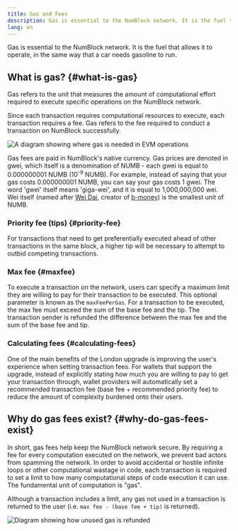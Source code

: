 ```yaml
---
title: Gas and Fees
description: Gas is essential to the NumBlock network. It is the fuel that allows it to operate, in the same way that a car needs gasoline to run.
lang: en
---
```


Gas is essential to the NumBlock network. It is the fuel that allows it to operate, in the same way that a car needs gasoline to run.

## What is gas? {#what-is-gas}

Gas refers to the unit that measures the amount of computational effort required to execute specific operations on the NumBlock network.

Since each transaction requires computational resources to execute, each transaction requires a fee. Gas refers to the fee required to conduct a transaction on NumBlock successfully.

![A diagram showing where gas is needed in EVM operations](</img/gas.png>)

Gas fees are paid in NumBlock's native currency. Gas prices are denoted in gwei, which itself is a denomination of NUMB - each gwei is equal to 0.000000001 NUMB (10<sup>-9</sup> NUMB). For example, instead of saying that your gas costs 0.000000001 NUMB, you can say your gas costs 1 gwei. The word 'gwei' itself means 'giga-wei', and it is equal to 1,000,000,000 wei. Wei itself (named after [Wei Dai](https://wikipedia.org/wiki/Wei_Dai), creator of [b-money](https://www.investopedia.com/terms/b/bmoney.asp)) is the smallest unit of NUMB.

### Priority fee (tips) {#priority-fee}

For transactions that need to get preferentially executed ahead of other transactions in the same block, a higher tip will be necessary to attempt to outbid competing transactions.

### Max fee {#maxfee}

To execute a transaction on the network, users can specify a maximum limit they are willing to pay for their transaction to be executed. This optional parameter is known as the `maxFeePerGas`. For a transaction to be executed, the max fee must exceed the sum of the base fee and the tip. The transaction sender is refunded the difference between the max fee and the sum of the base fee and tip.

### Calculating fees {#calculating-fees}

One of the main benefits of the London upgrade is improving the user's experience when setting transaction fees. For wallets that support the upgrade, instead of explicitly stating how much you are willing to pay to get your transaction through, wallet providers will automatically set a recommended transaction fee (base fee + recommended priority fee) to reduce the amount of complexity burdened onto their users.

## Why do gas fees exist? {#why-do-gas-fees-exist}

In short, gas fees help keep the NumBlock network secure. By requiring a fee for every computation executed on the network, we prevent bad actors from spamming the network. In order to avoid accidental or hostile infinite loops or other computational wastage in code, each transaction is required to set a limit to how many computational steps of code execution it can use. The fundamental unit of computation is "gas".

Although a transaction includes a limit, any gas not used in a transaction is returned to the user (i.e. `max fee - (base fee + tip)` is returned).

![Diagram showing how unused gas is refunded](</img/gases.png>)
